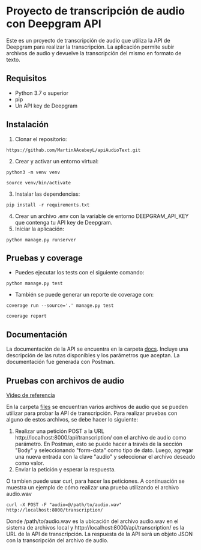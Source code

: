 # Proyecto de transcripción de audio con Deepgram API
Este es un proyecto de transcripción de audio que utiliza la API de Deepgram para realizar la transcripción. La aplicación permite subir archivos de audio y devuelve la transcripción del mismo en formato de texto.

## Requisitos
* Python 3.7 o superior
* pip
* Un API key de Deepgram

## Instalación
1. Clonar el repositorio:

```https://github.com/MartinAAcebeyL/apiAudioText.git```

2. Crear y activar un entorno virtual:

```python3 -m venv venv```

```source venv/bin/activate```

3. Instalar las dependencias:

```pip install -r requirements.txt```

4. Crear un archivo .env con la variable de entorno DEEPGRAM_API_KEY que contenga tu API key de Deepgram.
5. Iniciar la aplicación:

```python manage.py runserver```

## Pruebas y coverage
* Puedes ejecutar los tests con el siguiente comando:

```python manage.py test```

* También se puede generar un reporte de coverage con:

```coverage run --source='.' manage.py test```

```coverage report```

## Documentación
La documentación de la API se encuentra en la carpeta [docs](./DeepgramAudioTranscription/docs/). Incluye una descripción de las rutas disponibles y los parámetros que aceptan. La documentación fue generada con Postman.

## Pruebas con archivos de audio

[Video de referencia](https://www.youtube.com/watch?v=Sm56AE9yOuA)

En la carpeta [files](./files/) se encuentran varios archivos de audio que se pueden utilizar para probar la API de transcripción. Para realizar pruebas con alguno de estos archivos, se debe hacer lo siguiente:
1. Realizar una petición POST a la URL http://localhost:8000/api/transcription/ con el archivo de audio como parámetro. En Postman, esto se puede hacer a través de la sección "Body" y seleccionando "form-data" como tipo de dato. Luego, agregar una nueva entrada con la clave "audio" y seleccionar el archivo deseado como valor.
2. Enviar la petición y esperar la respuesta.



O tambien puede usar curl, para hacer las peticiones. A continuación se muestra un ejemplo de cómo realizar una prueba utilizando el archivo audio.wav

```curl -X POST -F "audio=@/path/to/audio.wav" http://localhost:8000/transcription/```

Donde /path/to/audio.wav es la ubicación del archivo audio.wav en el sistema de archivos local y http://localhost:8000/api/transcription/ es la URL de la API de transcripción. La respuesta de la API será un objeto JSON con la transcripción del archivo de audio.
